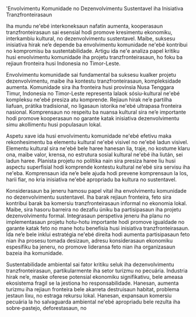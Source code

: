 'Envolvimentu Komunidade no Dezenvolvimentu Sustentavel iha Inisiativa Tranzfronteirasaun

Iha mundu ne'ebé interkoneksaun nafatin aumenta, kooperasaun tranzfronteirasaun sai esensial hodi promove kresimentu ekonomiku, interkambiu kultural, no dezenvolvimentu sustentavel. Maibe, suksesu inisiativa hirak ne’e depende ba envolvimentu komunidade ne'ebé kontribui no kompromisu ba sustentabilidade. Artigu ida ne'e analiza papel kritiku husi envolvimentu komunidade iha projetu tranzfronteirasaun, ho foku ba rejiaun fronteira husi Indonesia no Timor-Leste.

Envolvimentu komunidade sai fundamental ba suksesu kualker projetu dezenvolvimentu, maibe iha kontestu tranzfronteirasaun, kompleksidade aumenta. Komunidade sira iha fronteira husi provínsia Nusa Tenggara Timur, Indonesia no Timor-Leste representa lalaok sósiu-kultural ne'ebé kompleksu ne'ebé presiza atu komprende. Rejiaun hirak ne’e partilha liafuan, prátika tradisional, no ligasaun istorika ne'ebé ultrapasa fronteira nasional. Komprensaun no respeitu ba nuansa kultural sira ne’e importante hodi promove kooperasaun no garante katak inisiativa dezenvolvimentu simu akollimentu husi populasaun lokal.

Aspetu xave ida husi envolvimentu komunidade ne'ebé efetivu maka rekonhesimentu ba elementu kultural ne'ebé visivel no ne'ebé ladun visivel. Elementu kultural sira ne'ebé bele haree hanesan lia, traje, no kostume klaru ona, maibe valor, krensa, no estrutura sosial kultural ne'ebé iha liután, sei ladun haree. Planista projetu no polítika nain sira presiza haree liu husi aspectu superfisial hodi komprende kontestu kultural ne'ebé sira servisu iha ne'eba. Komprensaun ida ne’e bele ajuda hodi prevene komprensaun la los, harii fiar, no kria inisiativa ne'ebé apropriadu ba kultura no sustentavel.

Konsiderasaun ba jeneru hamosu papel vital iha envolvimentu komunidade no dezenvolvimentu sustentavel. Iha barak rejiaun fronteira, feto sira kontribui barak ba komersiu tranzfronteirasaun informal no ekonomia lokal. Maibe, sira hasoru barreira no dezafiu úniku ba partisipasaun iha projetu dezenvolvimentu formal. Integrasaun perspetiva jeneru iha planu no implementasaun projetu hotu-hotu importante hodi promove igualdade no garante katak feto no mane hotu benefisia husi inisiativa tranzfronteirasaun. Ida ne’e bele inklui estratégia ne'ebé direita hodi aumenta partisipasaun feto nian iha prosesu tomada desizaun, adresu konsiderasaun ekonomiku espesifiku ba jeneru, no promove lideransa feto nian iha organizasaun bazeia iha komunidade.

Sustentabilidade ambiental sai fator kritiku seluk iha dezenvolvimentu tranzfronteirasaun, partikularmente iha setor turizmu no pecuária. Industria hirak ne’e, maske oferese potensial ekonomiku signifikativu, bele ameasa ekosistema fragil se la jestiona ho responsabilidade. Hanesan, aumenta turizmu iha rejiaun fronteira bele akarreta destruisaun habitat, problema jestaun lixu, no estraga rekursu lokal. Hanesan, expansaun komersiu pecuária la ho salvaguarda ambiental ne'ebé apropriadu bele rezulta iha sobre-pastejo, deforestasaun, no
